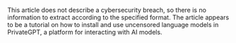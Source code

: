 This article does not describe a cybersecurity breach, so there is no information to extract according to the specified format. The article appears to be a tutorial on how to install and use uncensored language models in PrivateGPT, a platform for interacting with AI models.
